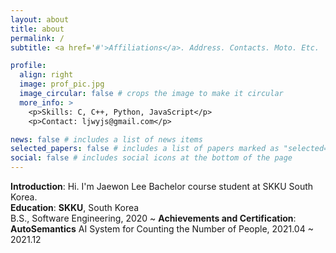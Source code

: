 ```yaml
---
layout: about
title: about
permalink: /
subtitle: <a href='#'>Affiliations</a>. Address. Contacts. Moto. Etc.

profile:
  align: right
  image: prof_pic.jpg
  image_circular: false # crops the image to make it circular
  more_info: >
    <p>Skills: C, C++, Python, JavaScript</p>
    <p>Contact: ljwyjs@gmail.com</p>

news: false # includes a list of news items
selected_papers: false # includes a list of papers marked as "selected={true}"
social: false # includes social icons at the bottom of the page
---
```


**Introduction**: Hi. I'm Jaewon Lee Bachelor course student at SKKU South Korea. \
**Education**:  **SKKU**, South Korea\
                B.S., Software Engineering, 2020 ~
**Achievements and Certification**:  **AutoSemantics** AI System for Counting the Number of People, 2021.04 ~ 2021.12